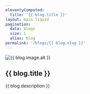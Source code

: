 ```yaml
---
eleventyComputed:
  title: '{{ blog.title }}'
layout: main.liquid
pagination:
  data: blogs
  size: 1
  alias: blog
permalink: '/blogs/{{ blog.slug }}'
---
```


<article class="blog-post">

<img src="{% image blog.image.src %}" alt="{{ blog.image.alt }}" />

# {{ blog.title }}

{{ blog.description }}

</article>

